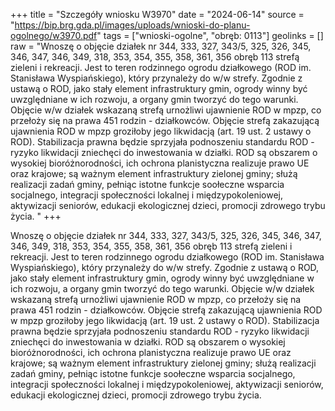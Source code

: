 +++
title = "Szczegóły wniosku W3970"
date = "2024-06-14"
source = "https://bip.brg.gda.pl/images/uploads/wnioski-do-planu-ogolnego/w3970.pdf"
tags = ["wnioski-ogolne", "obręb: 0113"]
geolinks = []
raw = "Wnoszę o objęcie działek nr 344, 333, 327, 343/5, 325, 326, 345, 346, 347, 346, 349, 318, 353, 354, 355, 358, 361, 356 obręb 113 strefą zieleni i rekreacji. Jest to teren rodzinnego ogrodu działkowego (ROD im. Stanisława Wyspiańskiego), który przynależy do w/w strefy. Zgodnie z ustawą o ROD, jako stały element infrastruktury gmin, ogrody winny być uwzględniane w ich rozwoju, a organy gmin tworzyć do tego warunki. Objęcie w/w działek wskazaną strefą urnożliwi ujawnienie ROD w mpzp, co przełoży się na prawa 451 rodzin - działkowców. Objęcie strefą zakazującą ujawnienia ROD w mpzp groziłoby jego likwidacją (art. 19 ust. 2 ustawy o ROD). Stabilizacja prawna będzie sprzyjała podnoszeniu standardu ROD - ryzyko likwidacji zniechęci do inwestowania w działki. ROD są obszarem o wysokiej bioróżnorodności, ich ochrona planistyczna realizuje prawo UE oraz krajowe; są ważnym element infrastruktury zielonej gminy; służą realizacji zadań gminy, pełniąc istotne funkcje soołeczne wsparcia socjalnego, integracji społeczności lokalnej i międzypokoleniowej, aktywizacji seniorów, edukacji ekologicznej dzieci, promocji zdrowego trybu życia. "
+++

Wnoszę o objęcie działek nr 344, 333, 327, 343/5, 325, 326, 345, 346, 347, 346, 349, 318, 353,
354, 355, 358, 361, 356 obręb 113 strefą zieleni i rekreacji. Jest to teren rodzinnego ogrodu działkowego (ROD
im. Stanisława Wyspiańskiego), który przynależy do w/w strefy. Zgodnie z ustawą o ROD, jako stały element
infrastruktury gmin, ogrody winny być uwzględniane w ich rozwoju, a organy gmin tworzyć do tego warunki.
Objęcie w/w działek wskazaną strefą urnożliwi ujawnienie ROD w mpzp, co przełoży się na prawa 451 rodzin -
działkowców. Objęcie strefą zakazującą ujawnienia ROD w mpzp groziłoby jego likwidacją (art. 19 ust. 2
ustawy o ROD). Stabilizacja prawna będzie sprzyjała podnoszeniu standardu ROD - ryzyko likwidacji zniechęci
do inwestowania w działki. ROD są obszarem o wysokiej bioróżnorodności, ich ochrona planistyczna realizuje
prawo UE oraz krajowe; są ważnym element infrastruktury zielonej gminy; służą realizacji zadań gminy,
pełniąc istotne funkcje soołeczne wsparcia socjalnego, integracji społeczności lokalnej i międzypokoleniowej,
aktywizacji seniorów, edukacji ekologicznej dzieci, promocji zdrowego trybu życia.




